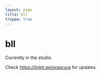 ```yaml
---
layout: page
title: bll
truppa: true
---
```


# bll

Currently in the studio.

Check <a href="https://linktr.ee/orascura" target="_blank">https://linktr.ee/orascura</a> for updates.